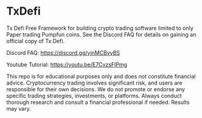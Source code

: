 # TxDefi
Tx Defi Free Framework for building crypto trading software limited to only Paper trading Pumpfun coins. See the Discord FAQ for details on gaining an official copy of Tx Defi. 

Discord FAQ: https://discord.gg/yjnMCBvyBS

Youtube Tutorial: https://youtu.be/E7CvzsFlPmg

This repo is for educational purposes only and does not constitute financial advice. Cryptocurrency trading involves significant risk, and users are responsible for their own decisions. We do not promote or endorse any specific trading strategies, investments, or platforms. Always conduct thorough research and consult a financial professional if needed. Results may vary.
